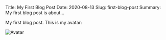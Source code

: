 Title: My First Blog Post
Date: 2020-08-13
Slug: first-blog-post
Summary: My first blog post is about...

My first blog post. This is my avatar:

![Avatar](\images\xp.jpg "Avatar")